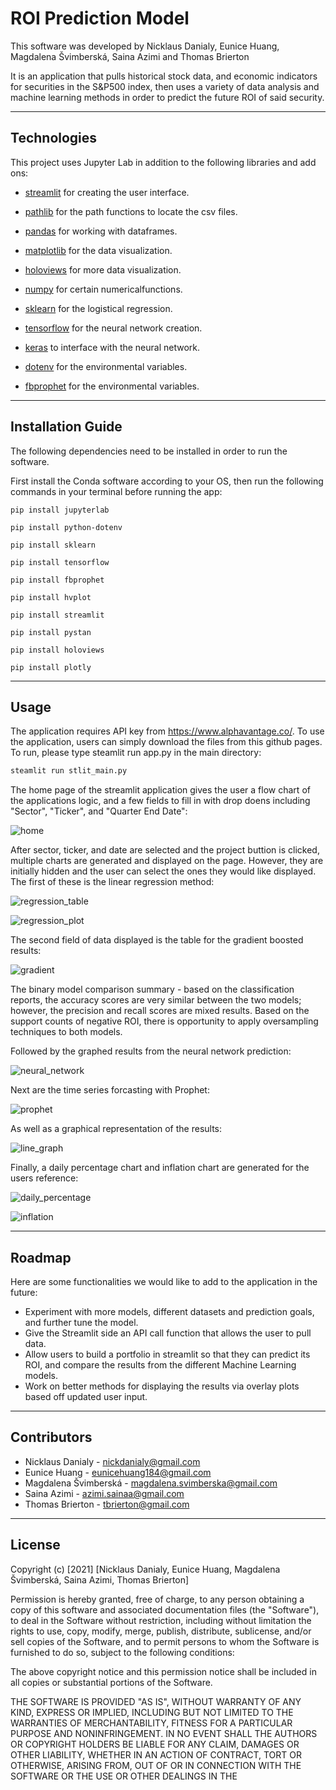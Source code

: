 # ROI Prediction Model

This software was developed by Nicklaus Danialy, Eunice Huang, Magdalena Švimberská, Saina Azimi and Thomas Brierton
  
It is an application that pulls historical stock data, and economic indicators for securities in the S&P500 index, then uses a variety of data analysis and machine learning methods in order to predict the future ROI of said security.

---

## Technologies

This project uses Jupyter Lab in addition to the following libraries and add ons:

* [streamlit](https://docs.streamlit.io/library/get-started?msclkid=d0e4542fc41111ec998ac26c21f5a09b) for creating the user interface.

* [pathlib](https://docs.python.org/3/library/pathlib.html) for the path functions to locate the csv files.

* [pandas](https://pandas.pydata.org/docs/) for working with dataframes.

* [matplotlib](https://docs.python.org/3/library/pathlib.html) for the data visualization.

* [holoviews](https://holoviews.org/user_guide/index.html?msclkid=1ed7efd6c2b911ecacd48fb5ba3288de) for more data visualization.

* [numpy](https://numpy.org/doc/) for certain numericalfunctions.

* [sklearn](https://scikit-learn.org/stable/user_guide.html) for the logistical regression.

* [tensorflow](https://www.tensorflow.org/api_docs/) for the neural network creation.

* [keras](https://keras.io/guides/?msclkid=f73e0a16c2b411ec879e189908dd6986) to interface with the neural network.

* [dotenv](https://openbase.com/js/dotenv/documentation?msclkid=2c19536ec2b911ec9c16c146d0de2ec6) for the environmental variables.

* [fbprophet](https://facebook.github.io/prophet/docs/quick_start.html?msclkid=9db86c8ec40b11ec893fb73ab463e691) for the environmental variables.

---

## Installation Guide

The following dependencies need to be installed in order to run the software. 

First install the Conda software according to your OS, then run the following commands in your terminal before running the app:

```
pip install jupyterlab

pip install python-dotenv

pip install sklearn

pip install tensorflow

pip install fbprophet

pip install hvplot

pip install streamlit

pip install pystan

pip install holoviews

pip install plotly

```

---

## Usage

The application requires API key from https://www.alphavantage.co/.
To use the application, users can simply download the files from this github pages.
To run, please type steamlit run app.py in the main directory:

```python
steamlit run stlit_main.py 
```

The home page of the streamlit application gives the user a flow chart of the applications logic, and a few fields to fill in with drop doens including "Sector", "Ticker", and "Quarter End Date":

![home](https://user-images.githubusercontent.com/96391748/164954792-8d9d0b3f-60a8-4350-9085-c6cabbd7f250.PNG)

After sector, ticker, and date are selected and the project buttion is clicked, multiple charts are generated and displayed on the page. However, they are initially hidden and the user can select the ones they would like displayed. 
The first of these is the linear regression method:

![regression_table](https://user-images.githubusercontent.com/96391748/164965032-78dc4025-5547-4b00-9c5e-783f1c7a2fc3.PNG)

![regression_plot](https://user-images.githubusercontent.com/96391748/164965091-43b76039-022e-46b9-bfcb-694158a21cd8.PNG)

The second field of data displayed is the table for the gradient boosted results:

![gradient](https://user-images.githubusercontent.com/96391748/164965135-29ded511-96b6-46af-b238-a9823a456cb0.PNG)

The binary model comparison summary - based on the classification reports, the accuracy scores are very similar between the two models; however, the precision and recall scores are mixed results. Based on the support counts of negative ROI, there is opportunity to apply oversampling techniques to both models.

Followed by the graphed results from the neural network prediction:

![neural_network](https://user-images.githubusercontent.com/96391748/164965222-10107c79-a4a5-46ee-aaef-c147f9eb61b5.PNG)

Next are the time series forcasting with Prophet:

![prophet](https://user-images.githubusercontent.com/96391748/164965279-1fab72cb-54e0-49ec-8b54-eaf89040aa58.PNG)

As well as a graphical representation of the results:

![line_graph](https://user-images.githubusercontent.com/96391748/164996950-5b48f9c3-d49f-40fd-8975-fc570e13ada0.PNG)

Finally, a daily percentage chart and inflation chart are generated for the users reference:

![daily_percentage](https://user-images.githubusercontent.com/96391748/164965343-37b9b1d9-1382-4644-a227-07058628cae9.PNG)

![inflation](https://user-images.githubusercontent.com/96391748/164965351-e6334321-ccbc-4da1-8de8-e75f990226f8.PNG)

---

## Roadmap
Here are some functionalities we would like to add to the application in the future: 
* Experiment with more models, different datasets and prediction goals, and further tune the model.
* Give the Streamlit side an API call function that allows the user to pull data.
* Allow users to build a portfolio in streamlit so that they can predict its ROI, and compare the results from the different Machine Learning models. 
* Work on better methods for displaying the results via overlay plots based off updated user input. 

---

## Contributors

* Nicklaus Danialy - nickdanialy@gmail.com 
* Eunice Huang - eunicehuang184@gmail.com
* Magdalena Švimberská - magdalena.svimberska@gmail.com
* Saina Azimi - azimi.sainaa@gmail.com
* Thomas Brierton - tbrierton@gmail.com

---

## License

Copyright (c) [2021] [Nicklaus Danialy, Eunice Huang, Magdalena Švimberská, Saina Azimi, Thomas Brierton]

Permission is hereby granted, free of charge, to any person obtaining a copy
of this software and associated documentation files (the "Software"), to deal
in the Software without restriction, including without limitation the rights
to use, copy, modify, merge, publish, distribute, sublicense, and/or sell
copies of the Software, and to permit persons to whom the Software is
furnished to do so, subject to the following conditions:

The above copyright notice and this permission notice shall be included in all
copies or substantial portions of the Software.

THE SOFTWARE IS PROVIDED "AS IS", WITHOUT WARRANTY OF ANY KIND, EXPRESS OR
IMPLIED, INCLUDING BUT NOT LIMITED TO THE WARRANTIES OF MERCHANTABILITY,
FITNESS FOR A PARTICULAR PURPOSE AND NONINFRINGEMENT. IN NO EVENT SHALL THE
AUTHORS OR COPYRIGHT HOLDERS BE LIABLE FOR ANY CLAIM, DAMAGES OR OTHER
LIABILITY, WHETHER IN AN ACTION OF CONTRACT, TORT OR OTHERWISE, ARISING FROM,
OUT OF OR IN CONNECTION WITH THE SOFTWARE OR THE USE OR OTHER DEALINGS IN THE
